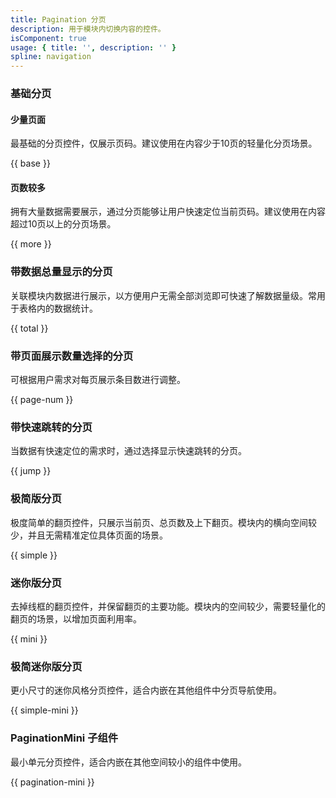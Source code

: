 ```yaml
---
title: Pagination 分页
description: 用于模块内切换内容的控件。
isComponent: true
usage: { title: '', description: '' }
spline: navigation
---
```


### 基础分页

#### 少量页面
最基础的分页控件，仅展示页码。建议使用在内容少于10页的轻量化分页场景。

{{ base }}

#### 页数较多
拥有大量数据需要展示，通过分页能够让用户快速定位当前页码。建议使用在内容超过10页以上的分页场景。

{{ more }}

### 带数据总量显示的分页
关联模块内数据进行展示，以方便用户无需全部浏览即可快速了解数据量级。常用于表格内的数据统计。

{{ total }}

### 带页面展示数量选择的分页
可根据用户需求对每页展示条目数进行调整。

{{ page-num }}

### 带快速跳转的分页
当数据有快速定位的需求时，通过选择显示快速跳转的分页。

{{ jump }}

### 极简版分页
极度简单的翻页控件，只展示当前页、总页数及上下翻页。模块内的横向空间较少，并且无需精准定位具体页面的场景。

{{ simple }}

### 迷你版分页
去掉线框的翻页控件，并保留翻页的主要功能。模块内的空间较少，需要轻量化的翻页的场景，以增加页面利用率。

{{ mini }}

### 极简迷你版分页
更小尺寸的迷你风格分页控件，适合内嵌在其他组件中分页导航使用。

{{ simple-mini }}

### PaginationMini 子组件
最小单元分页控件，适合内嵌在其他空间较小的组件中使用。

{{ pagination-mini }}

